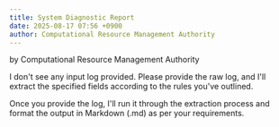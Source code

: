 ```yaml
---
title: System Diagnostic Report
date: 2025-08-17 07:56 +0900
author: Computational Resource Management Authority
---
```

by Computational Resource Management Authority

I don't see any input log provided. Please provide the raw log, and I'll extract the specified fields according to the rules you've outlined.

Once you provide the log, I'll run it through the extraction process and format the output in Markdown (.md) as per your requirements.
